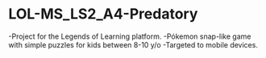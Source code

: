 # LOL-MS_LS2_A4-Predatory
-Project for the Legends of Learning platform.
-Pókemon snap-like game with simple puzzles for kids between 8-10 y/o
-Targeted to mobile devices.
